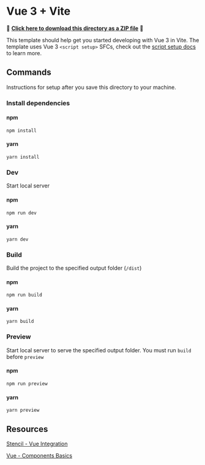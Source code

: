 # Vue 3 + Vite

📁 **[Click here to download this directory as a ZIP file](https://download-directory.github.io?url=https://github.com/Esri/arcgis-maps-sdk-javascript-samples-beta/tree/main/packages/charts-components/templates/vue)** 📁

This template should help get you started developing with Vue 3 in Vite. The template uses Vue 3 `<script setup>` SFCs, check out the [script setup docs](https://v3.vuejs.org/api/sfc-script-setup.html#sfc-script-setup) to learn more.

## Commands

Instructions for setup after you save this directory to your machine.

### Install dependencies

#### npm

```
npm install
```

#### yarn

```
yarn install
```

### Dev

Start local server

#### npm

```
npm run dev
```

#### yarn

```
yarn dev
```

### Build

Build the project to the specified output folder (`/dist`)

#### npm

```
npm run build
```

#### yarn

```
yarn build
```

### Preview

Start local server to serve the specified output folder. You must run `build` before `preview`

#### npm

```
npm run preview
```

#### yarn

```
yarn preview
```

## Resources

[Stencil - Vue Integration](https://stenciljs.com/docs/vue)

[Vue - Components Basics](https://vuejs.org/guide/essentials/component-basics.html)
